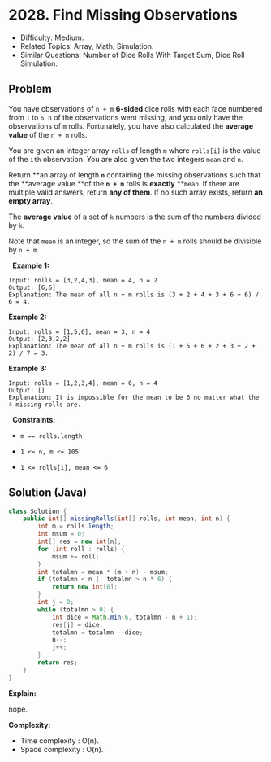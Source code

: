 # 2028. Find Missing Observations

- Difficulty: Medium.
- Related Topics: Array, Math, Simulation.
- Similar Questions: Number of Dice Rolls With Target Sum, Dice Roll Simulation.

## Problem

You have observations of ```n + m``` **6-sided** dice rolls with each face numbered from ```1``` to ```6```. ```n``` of the observations went missing, and you only have the observations of ```m``` rolls. Fortunately, you have also calculated the **average value** of the ```n + m``` rolls.

You are given an integer array ```rolls``` of length ```m``` where ```rolls[i]``` is the value of the ```ith``` observation. You are also given the two integers ```mean``` and ```n```.

Return **an array of length **```n```** containing the missing observations such that the **average value **of the **```n + m```** rolls is **exactly** **```mean```. If there are multiple valid answers, return **any of them**. If no such array exists, return **an empty array**.

The **average value** of a set of ```k``` numbers is the sum of the numbers divided by ```k```.

Note that ```mean``` is an integer, so the sum of the ```n + m``` rolls should be divisible by ```n + m```.

 
**Example 1:**

```
Input: rolls = [3,2,4,3], mean = 4, n = 2
Output: [6,6]
Explanation: The mean of all n + m rolls is (3 + 2 + 4 + 3 + 6 + 6) / 6 = 4.
```

**Example 2:**

```
Input: rolls = [1,5,6], mean = 3, n = 4
Output: [2,3,2,2]
Explanation: The mean of all n + m rolls is (1 + 5 + 6 + 2 + 3 + 2 + 2) / 7 = 3.
```

**Example 3:**

```
Input: rolls = [1,2,3,4], mean = 6, n = 4
Output: []
Explanation: It is impossible for the mean to be 6 no matter what the 4 missing rolls are.
```

 
**Constraints:**


	
- ```m == rolls.length```
	
- ```1 <= n, m <= 105```
	
- ```1 <= rolls[i], mean <= 6```



## Solution (Java)

```java
class Solution {
    public int[] missingRolls(int[] rolls, int mean, int n) {
        int m = rolls.length;
        int msum = 0;
        int[] res = new int[n];
        for (int roll : rolls) {
            msum += roll;
        }
        int totalmn = mean * (m + n) - msum;
        if (totalmn < n || totalmn > n * 6) {
            return new int[0];
        }
        int j = 0;
        while (totalmn > 0) {
            int dice = Math.min(6, totalmn - n + 1);
            res[j] = dice;
            totalmn = totalmn - dice;
            n--;
            j++;
        }
        return res;
    }
}
```

**Explain:**

nope.

**Complexity:**

* Time complexity : O(n).
* Space complexity : O(n).
